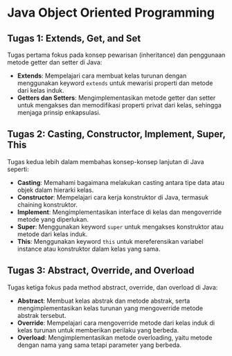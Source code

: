 # Java Object Oriented Programming

## Tugas 1: Extends, Get, and Set
Tugas pertama fokus pada konsep pewarisan (inheritance) dan penggunaan metode getter dan setter di Java:

- **Extends**: Mempelajari cara membuat kelas turunan dengan menggunakan keyword `extends` untuk mewarisi properti dan metode dari kelas induk.
- **Getters dan Setters**: Mengimplementasikan metode getter dan setter untuk mengakses dan memodifikasi properti privat dari kelas, sehingga menjaga prinsip enkapsulasi.

## Tugas 2: Casting, Constructor, Implement, Super, This
Tugas kedua lebih dalam membahas konsep-konsep lanjutan di Java seperti:

- **Casting**: Memahami bagaimana melakukan casting antara tipe data atau objek dalam hierarki kelas.
- **Constructor**: Mempelajari cara kerja konstruktor di Java, termasuk chaining konstruktor.
- **Implement**: Mengimplementasikan interface di kelas dan mengoverride metode yang diperlukan.
- **Super**: Menggunakan keyword `super` untuk mengakses konstruktor atau metode dari kelas induk.
- **This**: Menggunakan keyword `this` untuk mereferensikan variabel instance atau konstruktor dalam kelas yang sama.

## Tugas 3: Abstract, Override, and Overload
Tugas ketiga fokus pada method abstract, override, dan overload di Java:

- **Abstract**: Membuat kelas abstrak dan metode abstrak, serta mengimplementasikan kelas turunan yang mengoverride metode abstrak tersebut.
- **Override**: Mempelajari cara mengoverride metode dari kelas induk di kelas turunan untuk memberikan perilaku yang berbeda.
- **Overload**: Mengimplementasikan metode overloading, yaitu metode dengan nama yang sama tetapi parameter yang berbeda.
